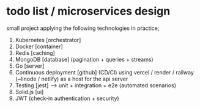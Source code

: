# todo list / microservices design

small project applying the following technologies in practice;

1. Kubernetes [orchestrator]
2. Docker [container]
3. Redis [caching]
4. MongoDB [database] (pagination + queries + streams)
5. Go [server]
6. Continuous deployment [github] (CD/CI) using vercel / render / railway (~linode / netlify) as a host for the api server
7. Testing [jest] --> unit + integration + e2e (automated scenarios)
8. Solid.js [ui]
9. JWT (check-in authentication + security)
